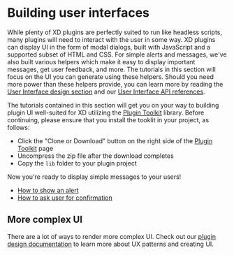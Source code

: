 # Building user interfaces

While plenty of XD plugins are perfectly suited to run like headless scripts, many plugins will need to interact with the user in some way. XD plugins can display UI in the form of modal dialogs, built with JavaScript and a supported subset of HTML and CSS. For simple alerts and messages, we've also built various helpers which make it easy to display important messages, get user feedback, and more. The tutorials in this section will focus on the UI you can generate using these helpers. Should you need more power than these helpers provide, you can learn more by reading the [User Interface design section](/design/user-interface/index.md) and our [User Interface API references](/reference/uxp/ui-html-index.md).

The tutorials contained in this section will get you on your way to building plugin UI well-suited for XD utilizing the [Plugin Toolkit](https://github.com/AdobeXD/plugin-toolkit) library. Before continuing, please ensure that you install the tooklit in your project, as follows:

- Click the "Clone or Download" button on the right side of the [Plugin Toolkit](https://github.com/AdobeXD/plugin-toolkit) page
- Uncompress the zip file after the download completes
- Copy the `lib` folder to your plugin project

Now you're ready to display simple messages to your users!

- [How to show an alert](./how-to-show-an-alert/index.md)
- [How to ask user for confirmation](./how-to-ask-user-for-confirmation/index.md)

## More complex UI

There are a lot of ways to render more complex UI. Check out our [plugin design documentation](../design/index.md) to learn more about UX patterns and creating UI.
